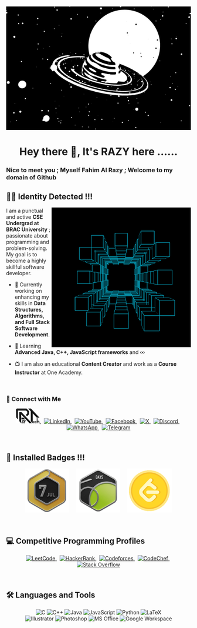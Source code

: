 <p align="center">
  <img src="https://github.com/Fahim-AlRazy/Fahim-AlRazy/blob/main/f94df1f75eb518ade0f5c608c21e36f6.gif?raw=true" width="800"/>
</p>
<p align="left">
<h1 align="center">Hey there 🐸, It's RAZY here ......<br><h3>Nice to meet you ; Myself Fahim Al Razy ; Welcome to my domain of Github </h3></h1>

## 👨‍💻 Identity Detected !!!

  <img src="https://github.com/Fahim-AlRazy/Fahim-AlRazy/blob/main/72dd95e157eda77042ea6b2fa5afff50.gif?raw=true" alt="BRAC University Logo" align="right" width="380"/>
  
  I am a punctual and active **CSE Undergrad at BRAC University** ; passionate about programming and problem-solving. My goal is to become a highly skillful software developer.
  
  - 🔭 Currently working on enhancing my skills in **Data Structures, Algorithms, and Full Stack Software Development**.
  
  - 🌱 Learning **Advanced Java, C++, JavaScript frameworks** and ∞ 
  
  - 📺 I am also an educational **Content Creator** and work as a **Course Instructor** at One Academy.

</p>
<br>

### 🤝 Connect with Me
<p align="center">
  <a href="#" target="_blank">
    <img src="https://github.com/Fahim-AlRazy/Fahim-AlRazy/blob/main/razytech.png?raw=true" alt="Portfolio" height="40">
  </a>
  &nbsp;
  <a href="https://www.linkedin.com/in/fahimalrazy" target="_blank">
    <img src="https://img.shields.io/badge/LinkedIn-0077B5?style=for-the-badge&logo=linkedin&logoColor=white" alt="LinkedIn">
  </a>
  &nbsp;
  <a href="https://www.youtube.com/@Fahim_AL_Razy" target="_blank">
    <img src="https://img.shields.io/badge/YouTube-FF0000?style=for-the-badge&logo=youtube&logoColor=white" alt="YouTube">
  </a>
  &nbsp;
  <a href="https://www.facebook.com/shamilur.raji" target="_blank">
    <img src="https://img.shields.io/badge/Facebook-1877F2?style=for-the-badge&logo=facebook&logoColor=white" alt="Facebook">
  </a>
  &nbsp;
  <a href="https://x.com/FahimALRazy" target="_blank">
    <img src="https://img.shields.io/badge/X-000000?style=for-the-badge&logo=x&logoColor=white" alt="X">
  </a>
  &nbsp;
  <a href="https://discordapp.com/users/1232362427698384919" target="_blank">
    <img src="https://img.shields.io/badge/Discord-5865F2?style=for-the-badge&logo=discord&logoColor=white" alt="Discord">
  </a>
  &nbsp;
  <a href="https://wa.me/8801521705263" target="_blank">
    <img src="https://img.shields.io/badge/WhatsApp-25D366?style=for-the-badge&logo=whatsapp&logoColor=white" alt="WhatsApp">
  </a>
  &nbsp;
  <a href="http://t.me/Fahim_Al_Razy" target="_blank">
    <img src="https://img.shields.io/badge/Telegram-26A5E4?style=for-the-badge&logo=telegram&logoColor=white" alt="Telegram">
  </a>
</p>
<br>

## 🏅 Installed Badges !!!
<p align="center">
  <img src="https://github.com/Fahim-AlRazy/Fahim-AlRazy/blob/main/202507.gif?raw=true" alt="Badge 1" height="120"/>
  &nbsp;&nbsp;&nbsp;
  <img src="https://github.com/Fahim-AlRazy/Fahim-AlRazy/blob/main/2550.gif?raw=true" alt="Badge 2" height="120"/>
  &nbsp;&nbsp;&nbsp;
  <img src="https://github.com/Fahim-AlRazy/Fahim-AlRazy/blob/main/coin.gif?raw=true" alt="Badge 3" height="120"/>
</p>
<br>

## 💻 Competitive Programming Profiles
<p align="center">
  <a href="https://leetcode.com/u/FAHIM_AL_RAZY/" target="_blank">
    <img src="https://img.shields.io/badge/LeetCode-FFA116?style=for-the-badge&logo=LeetCode&logoColor=black" alt="LeetCode">
  </a>
  &nbsp;
  <a href="https://www.hackerrank.com/profile/fahimalrazy2005" target="_blank">
    <img src="https://img.shields.io/badge/-HackerRank-2EC866?style=for-the-badge&logo=HackerRank&logoColor=white" alt="HackerRank">
  </a>
  &nbsp;
  <a href="https://codeforces.com/profile/fahim_al_razy" target="_blank">
    <img src="https://img.shields.io/badge/Codeforces-445f9d?style=for-the-badge&logo=Codeforces&logoColor=white" alt="Codeforces">
  </a>
  &nbsp;
  <a href="https://www.codechef.com/users/watch_shine_08" target="_blank">
    <img src="https://img.shields.io/badge/CodeChef-5B4638?style=for-the-badge&logo=CodeChef&logoColor=white" alt="CodeChef">
  </a>
  &nbsp;
  <a href="https://stackoverflow.com/users/28312580/fahim-al-razy" target="_blank">
    <img src="https://img.shields.io/badge/Stack_Overflow-FE7A16?style=for-the-badge&logo=stack-overflow&logoColor=white" alt="Stack Overflow">
  </a>
</p>
<br>

## 🛠️ Languages and Tools
<p align="center">
  <img src="https://img.shields.io/badge/C-00599C?style=for-the-badge&logo=c&logoColor=white" alt="C"/>
  <img src="https://img.shields.io/badge/C++-00599C?style=for-the-badge&logo=c%2B%2B&logoColor=white" alt="C++"/>
  <img src="https://img.shields.io/badge/Java-ED8B00?style=for-the-badge&logo=openjdk&logoColor=white" alt="Java"/>
  <img src="https://img.shields.io/badge/JavaScript-F7DF1E?style=for-the-badge&logo=javascript&logoColor=black" alt="JavaScript"/>
  <img src="https://img.shields.io/badge/Python-3776AB?style=for-the-badge&logo=python&logoColor=white" alt="Python"/>
  <img src="https://img.shields.io/badge/LaTeX-008080?style=for-the-badge&logo=latex&logoColor=white" alt="LaTeX"/>
  <br>
  <img src="https://img.shields.io/badge/Adobe%20Illustrator-FF9A00?style=for-the-badge&logo=adobe%20illustrator&logoColor=white" alt="Illustrator"/>
  <img src="https://img.shields.io/badge/Adobe%20Photoshop-31A8FF?style=for-the-badge&logo=adobe%20photoshop&logoColor=white" alt="Photoshop"/>
  <img src="https://img.shields.io/badge/Microsoft%20Office-D83B01?style=for-the-badge&logo=microsoft%20office&logoColor=white" alt="MS Office"/>
  <img src="https://img.shields.io/badge/Google%20Workspace-4285F4?style=for-the-badge&logo=google&logoColor=white" alt="Google Workspace"/>
</p>
<br>
